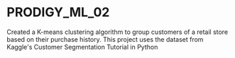 # PRODIGY_ML_02
Created a K-means clustering algorithm to group customers of a retail store based on their purchase history. This project uses the dataset from Kaggle's Customer Segmentation Tutorial in Python
